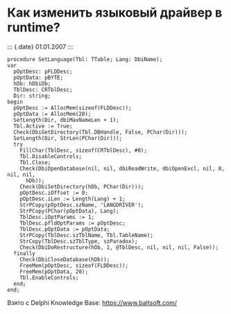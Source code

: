 Как изменить языковый драйвер в runtime?
========================================

::: {.date}
01.01.2007
:::

    procedure SetLanguage(Tbl: TTable; Lang: DbiName);
    var
      pOptDesc: pFLDDesc;
      pOptData: pBYTE;
      hDb: hDbiDb;
      TblDesc: CRTblDesc;
      Dir: string;
    begin
      pOptDesc := AllocMem(sizeof(FLDDesc));
      pOptData := AllocMem(20);
      SetLength(Dir, dbiMaxNameLen + 1);
      Tbl.Active := True;
      Check(DbiGetDirectory(Tbl.DBHandle, False, PChar(Dir)));
      SetLength(Dir, StrLen(PChar(Dir)));
      try
        FillChar(TblDesc, sizeof(CRTblDesc), #0);
        Tbl.DisableControls;
        Tbl.Close;
        Check(DbiOpenDatabase(nil, nil, dbiReadWrite, dbiOpenExcl, nil, 0, nil, nil,
          hDb));
        Check(DbiSetDirectory(hDb, PChar(Dir)));
        pOptDesc.iOffset := 0;
        pOptDesc.iLen := Length(Lang) + 1;
        StrPCopy(pOptDesc.szName, 'LANGDRIVER');
        StrPCopy(PChar(pOptData), Lang);
        TblDesc.iOptParams := 1;
        TblDesc.pfldOptParams := pOptDesc;
        TblDesc.pOptData := pOptData;
        StrPCopy(TblDesc.szTblName, Tbl.TableName);
        StrCopy(TblDesc.szTblType, szParadox);
        Check(DbiDoRestructure(hDb, 1, @TblDesc, nil, nil, nil, False));
      finally
        Check(DbiCloseDatabase(hDb));
        FreeMem(pOptDesc, sizeof(FLDDesc));
        FreeMem(pOptData, 20);
        Tbl.EnableControls;
      end;
    end;

Взято с Delphi Knowledge Base: <https://www.baltsoft.com/>
